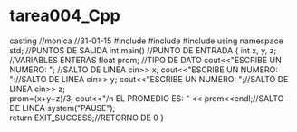 # tarea004_Cpp
casting
//monica
//31-01-15
#include <cstdlib>
#include <iostream> 
#include <cmath> 
using namespace std; //PUNTOS DE SALIDA
int main() //PUNTO DE ENTRADA
{ 
    int x, y, z;  //VARIABLES ENTERAS
    float prom;  //TIPO DE DATO
    cout<<"ESCRIBE UN NUMERO: "; //SALTO DE LINEA
    cin>> x;
    cout<<"ESCRIBE UN NUMERO: ";//SALTO DE LINEA
    cin>> y;
    cout<<"ESCRIBE UN NUMERO: ";//SALTO DE LINEA
    cin>> z;            
    prom=(x+y+z)/3;
    cout<<"/n EL PROMEDIO ES: " << prom<<endl;//SALTO DE LINEA
    system("PAUSE");            
    return EXIT_SUCCESS;//RETORNO DE 0 
    }
